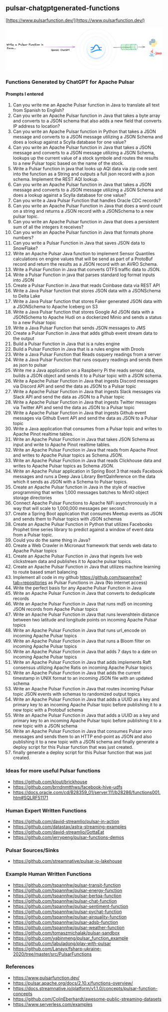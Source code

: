 ## pulsar-chatgptgenerated-functions

[https://www.pulsarfunction.dev/](https://www.pulsarfunction.dev/)

![image](https://raw.githubusercontent.com/tspannhw/pulsar-chatgptgenerated-functions/main/chatgpt.png)


### Functions Generated by ChatGPT for Apache Pulsar


#### Prompts I entered

 1. Can you write me an Apache Pulsar function in Java to translate all text from Spanish to English?
 2. Can you write an Apache Pulsar function in Java that takes a byte array and converts to a JSON schema that also adds a new field that converts IP address to location?
 3. Can you write an Apache Pulsar function in Python that takes a JSON message and converts to a JSON message utilizing a JSON Schema and does a lookup against a Scylla database for one value?
 4. Can you write an Apache Pulsar function in Java that takes a JSON message and converts to a JSON message utilizing a JSON Schema, lookups up the current value of a stock symbole   and routes the results to a new Pulsar topic based on the name of the stock.
 5. Write a Pulsar function in java that looks up AQI data via zip code sent into the function as a String and outputs a full json record with a json schema.   Implement the REST AQI lookup.
 6. Can you write an Apache Pulsar function in Java that takes a JSON message and converts to a JSON message utilizing a JSON Schema and does a lookup against a Scylla database for one value?
 7. Can you write a Java Pulsar Function that handles Oracle CDC records?
 8. Can you write an Apache Pulsar Function in Java that does a word count on a string and returns a JSON record with a JSONSchema to a new pulsar topic.
 9. Can you write an Apache Pulsar function in Java that does a persistent sum of all the integers it receives?
10. Can you write an Apache Pulsar function in Java that formats phone numbers?
11. Can you write a Pulsar Function in Java that saves JSON data to SnowFlake?
12. Write an Apache Pulsar Java function to implement Sensor Quantiles calculations on engine values that will be send as part of a ProtoBuf record and return the results as a JSON record with an AVRO Schema.
13. Write a Pulsar Function in Java that converts GTFS traffic data to JSON.
14. Write a Pulsar Function in java that parses standard log format inputs into JSON
15. Create a Pulsar Function in Java that reads Coinbase data via REST API
16. Write a Java Pulsar function that stores JSON data with a JSONSchema to Delta Lake
17. Write a Java Pulsar function that stores Faker generated JSON data with a JSONSchema to Apache Iceberg on S3
18. Write a Java Pulsar function that stores Google Ad JSON data with a JSONSchema to Apache Hudi on a dockerized Minio and sends a status to a new Pulsar topic
19. Write a Java Pulsar Function that sends JSON messages to JMS
20. Create a Pulsar Function in Java that adds github event stream data to the output
21. Build a Pulsar Function in Java that is a rules engine
22. Build a Pulsar Function in Java that is a rules engine with Drools
23. Write a Java Pulsar Function that Reads osquery readings from a server
24. Write a Java Pulsar Function that runs osquery readings and sends them as json to pulsar
25. Write me a Java application on a Raspberry Pi the reads sensor data, builds a JSON object and sends it to a Pulsar topic with a JSON schema.
26. Write a Apache Pulsar Function in Java that ingests Discord messages via Discord API and send the data as JSON to a Pulsar topic
27. Write a Apache Pulsar Function in Java that ingests Slack messages via Slack API and send the data as JSON to a Pulsar topic
28. Write a Apache Pulsar Function in Java that ingests Twitter messages via Twitter API and send the data as JSON to a Pulsar topic
29. Write a Apache Pulsar Function in Java that ingests Github event messages via Github Event API and send the data as JSON to a Pulsar topic
30. Write a Java application that consumes from a Pulsar topic and writes to Apache Pinot realtime tables.
31. Write an Apache Pulsar Function in Java that takes JSON Schema as input and write to Apache Pinot realtime tables.
32. Write an Apache Pulsar Function in Java that reads from Apache Pinot and writes to Apache Pulsar topics as Schema JSON.
33. Write an Apache Pulsar Function in Java that reads Clickhouse data and writes to Apache Pulsar topics as Schema JSON.
34. Write an Apache Pulsar application in Spring Boot 3 that reads Facebook messages and runs a Deep Java Library BertQaInference on the data which it sends as JSON with a Schema to Pulsar topics.
35. Create an Apache Pulsar function in Java in the style of reactive programming that writes 1,000 messages batches to MinIO object storage directories
36. Connect Apache Pulsar Functions to Apache NiFi asynchronously in a way that will scale to 1,000,000 messages per second.
37. Create a Spring Boot application that consumes Meetup events as JSON and sends them to Pulsar topics with JSON schemas
38. Create an Apache Pulsar Function in Python that utilizes Facebooks Prophet time series library to predict against a window of event data from a Pulsar topic.
39. Could you do the same thing in Java?
40. Create a Web Crawler in Micronaut framework that sends web data to Apache Pulsar topics
41. Create an Apache Pulsar Function in Java that ingests live web clickstream data and publishes it to Apache pulsar topics.
42. Create an Apache Pulsar Function in Java that utilizes machine learning to route based smart balancing
43. Implement all code in my github https://github.com/tspannhw?tab=repositories as Pulsar Functions in Java (No internet access)
44. Write the perfect basis for any Apache Pulsar Function in Java
45. Write an Apache Pulsar Function in Java that converts to deduplicate records
46. Write an Apache Pulsar Function in Java that runs md5 on incoming JSON records from Apache Pulsar topics
47. Write an Apache Pulsar Function in Java that runs levenshtein distance between two latitude and longitude points on incoming Apache Pulsar topics
48. Write an Apache Pulsar Function in Java that runs url_encode on incoming Apache Pulsar topics
49. Write an Apache Pulsar Function in Java that runs a Bloom filter on incoming Apache Pulsar topics
50. Write an Apache Pulsar Function in Java that adds 7 days to a date on incoming Apache Pulsar topics
50. Write an Apache Pulsar Function in Java that adds implements Raft consensus utilizing Apache Ratis on incoming Apache Pulsar topics
51. Write an Apache Pulsar Function in Java that adds the current timestamp in UNIX format to an incoming JSON file with an updated schema
52. Write an Apache Pulsar Function in Java that routes incoming Pulsar topic JSON events with schemas to randomized output topics
53. Write an Apache Pulsar Function in Java that adds a UUID as a key and primary key to an incoming Apache Pulsar topic before publishing it to a new topic with a Protobuf schema
54. Write an Apache Pulsar Function in Java that adds a UUID as a key and primary key to an incoming Apache Pulsar topic before publishing it to a new topic with a JSON schema
55. Write an Apache Pulsar Function in Java that consumes Pulsar avro messages and sends them to an HTTP end-point as JSON and also publishing it to a new topic with a JSON schema and finally generate a deploy script for this Pulsar function that was just created.
56. finally generate a deploy script for this Pulsar function that was just created.
 
### Ideas for more useful Pulsar functions

* https://github.com/klout/brickhouse
* https://github.com/brndnmtthws/facebook-hive-udfs
* https://docs.oracle.com/cd/B28359_01/server.111/b28286/functions001.htm#SQLRF51171


### Human Expert Written Functions

* https://github.com/david-streamlio/pulsar-in-action
* https://github.com/datastax/astra-streaming-examples
* https://github.com/david-streamlio/GottaEat
* https://github.com/jerrypeng/pulsar-functions-demos


### Pulsar Sources/Sinks

* https://github.com/streamnative/pulsar-io-lakehouse

### Example Human Written Functions

* https://github.com/tspannhw/pulsar-transit-function
* https://github.com/tspannhw/pulsar-energy-function
* https://github.com/tspannhw/pulsar-bertqa-function
* https://github.com/tspannhw/pulsar-chat-function
* https://github.com/tspannhw/pulsar-sentiment-function
* https://github.com/tspannhw/pulsar-pychat-function
* https://github.com/tspannhw/pulsar-airquality-function
* https://github.com/tspannhw/pulsar-adsb-function
* https://github.com/tspannhw/pulsar-weather-function
* https://github.com/tomaszmichalak/pulsar-sandbox
* https://github.com/yabinmeng/pulsar_function_example
* https://github.com/labuladong/play-with-pulsar
* https://github.com/Lanayx/fsharp-ukraine-2020/tree/master/src/PulsarFunctions

### References

* https://www.pulsarfunction.dev/
* https://pulsar.apache.org/docs/2.10.x/functions-overview/
* https://docs.streamnative.io/platform/v1.1.0/concepts/pulsar-function-concepts
* https://github.com/ColinEberhardt/awesome-public-streaming-datasets
* https://www.serverless.com/examples
